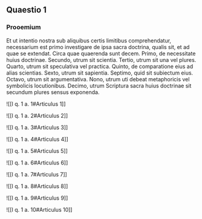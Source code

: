 ## Quaestio 1

### Prooemium

Et ut intentio nostra sub aliquibus certis limitibus comprehendatur, necessarium est primo investigare de ipsa sacra doctrina, qualis sit, et ad quae se extendat. Circa quae quaerenda sunt decem. Primo, de necessitate huius doctrinae. Secundo, utrum sit scientia. Tertio, utrum sit una vel plures. Quarto, utrum sit speculativa vel practica. Quinto, de comparatione eius ad alias scientias. Sexto, utrum sit sapientia. Septimo, quid sit subiectum eius. Octavo, utrum sit argumentativa. Nono, utrum uti debeat metaphoricis vel symbolicis locutionibus. Decimo, utrum Scriptura sacra huius doctrinae sit secundum plures sensus exponenda.

![[I q. 1 a. 1#Articulus 1]]

![[I q. 1 a. 2#Articulus 2]]

![[I q. 1 a. 3#Articulus 3]]

![[I q. 1 a. 4#Articulus 4]]

![[I q. 1 a. 5#Articulus 5]]

![[I q. 1 a. 6#Articulus 6]]

![[I q. 1 a. 7#Articulus 7]]

![[I q. 1 a. 8#Articulus 8]]

![[I q. 1 a. 9#Articulus 9]]

![[I q. 1 a. 10#Articulus 10]]

